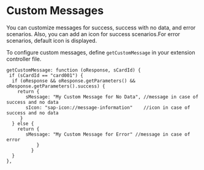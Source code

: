 <!-- loiob75910f6d7eb48a58d83267be2c71385 -->

# Custom Messages

You can customize messages for success, success with no data, and error scenarios. Also, you can add an icon for success scenarios.For error scenarios, default icon is displayed.



To configure custom messages, define `getCustomMessage` in your extension controller file.

```
getCustomMessage: function (oResponse, sCardId) {
 if (sCardId == "card001") {
  if (oResponse && oResponse.getParameters() && oResponse.getParameters().success) {
    return {
       sMessage: "My Custom Message for No Data", //message in case of success and no data
       sIcon: "sap-icon://message-information"    //icon in case of success and no data
     }
  } else {
    return {
       sMessage: "My Custom Message for Error" //message in case of error
           }
         }
  }
},
```

